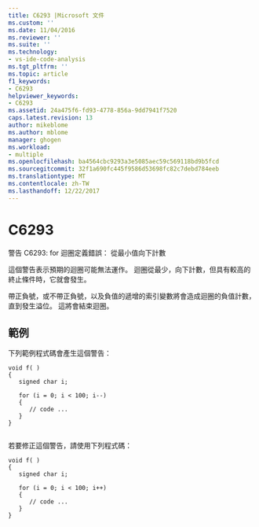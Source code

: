 ```yaml
---
title: C6293 |Microsoft 文件
ms.custom: ''
ms.date: 11/04/2016
ms.reviewer: ''
ms.suite: ''
ms.technology:
- vs-ide-code-analysis
ms.tgt_pltfrm: ''
ms.topic: article
f1_keywords:
- C6293
helpviewer_keywords:
- C6293
ms.assetid: 24a475f6-fd93-4778-856a-9dd7941f7520
caps.latest.revision: 13
author: mikeblome
ms.author: mblome
manager: ghogen
ms.workload:
- multiple
ms.openlocfilehash: ba4564cbc9293a3e5085aec59c569118bd9b5fcd
ms.sourcegitcommit: 32f1a690fc445f9586d53698fc82c7debd784eeb
ms.translationtype: MT
ms.contentlocale: zh-TW
ms.lasthandoff: 12/22/2017
---
```

# <a name="c6293"></a>C6293
警告 C6293: for 迴圈定義錯誤： 從最小值向下計數  
  
 這個警告表示預期的迴圈可能無法運作。 迴圈從最少，向下計數，但具有較高的終止條件時，它就會發生。  
  
 帶正負號，或不帶正負號，以及負值的遞增的索引變數將會造成迴圈的負值計數，直到發生溢位。 這將會結束迴圈。  
  
## <a name="example"></a>範例  
 下列範例程式碼會產生這個警告：  
  
```  
void f( )  
{  
   signed char i;  
  
   for (i = 0; i < 100; i--)  
   {  
      // code ...  
   }  
}  
  
```  
  
 若要修正這個警告，請使用下列程式碼：  
  
```  
void f( )  
{  
   signed char i;  
  
   for (i = 0; i < 100; i++)  
   {  
      // code ...  
   }  
}  
```